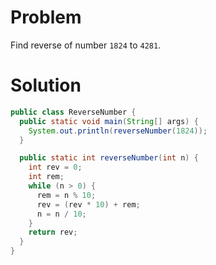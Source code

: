# Problem

Find reverse of number `1824` to `4281`.

# Solution

```java
public class ReverseNumber {
  public static void main(String[] args) {
    System.out.println(reverseNumber(1824));
  }

  public static int reverseNumber(int n) {
    int rev = 0;
    int rem;
    while (n > 0) {
      rem = n % 10;
      rev = (rev * 10) + rem;
      n = n / 10;
    }
    return rev;
  }
}
```
